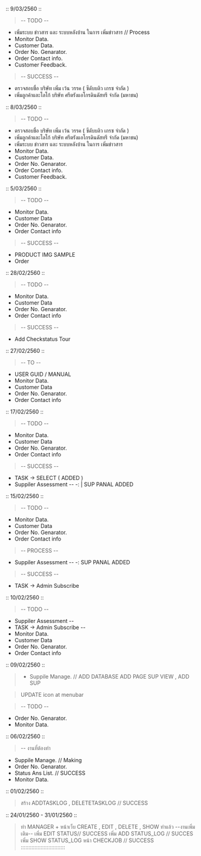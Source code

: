 :: 9/03/2560 ::
> -- TODO --
- เพิ่มระบบ ข่าวสาร และ ระบบหลังบ้าน ในการ เพิ่มข่าวสาร // Process
- Monitor Data.
- Customer Data.
- Order No. Genarator.
- Order Contact info.
- Customer Feedback.

> -- SUCCESS --
- ตรวจสอบชื่อ บริษัท เพิ่ม เว้น วรรค ( ซีดับบลิว เกรซ จำกัด )
- เพิ่มลูกค้าและโลโก้ บริษัท ศรีตรังแอโกรดินดัสทรี จำกัด (มหาชน)


:: 8/03/2560 ::
> -- TODO --
- ตรวจสอบชื่อ บริษัท เพิ่ม เว้น วรรค ( ซีดับบลิว เกรซ จำกัด )
- เพิ่มลูกค้าและโลโก้ บริษัท ศรีตรังแอโกรดินดัสทรี จำกัด (มหาชน)
- เพิ่มระบบ ข่าวสาร และ ระบบหลังบ้าน ในการ เพิ่มข่าวสาร
- Monitor Data.
- Customer Data.
- Order No. Genarator.
- Order Contact info.
- Customer Feedback.

:: 5/03/2560 ::
> -- TODO --
- Monitor Data.
- Customer Data
- Order No. Genarator.
- Order Contact info

> -- SUCCESS --
- PRODUCT IMG SAMPLE
- Order

:: 28/02/2560 ::
> -- TODO --
- Monitor Data.
- Customer Data
- Order No. Genarator.
- Order Contact info

> -- SUCCESS --
- Add Checkstatus Tour

:: 27/02/2560 ::
> -- TO --
- USER GUID / MANUAL
- Monitor Data.
- Customer Data
- Order No. Genarator.
- Order Contact info

:: 17/02/2560 ::
> -- TODO --
- Monitor Data.
- Customer Data
- Order No. Genarator.
- Order Contact info

> -- SUCCESS --
- TASK -> SELECT ( ADDED )
- Suppiler Assessment --
-: | SUP PANAL ADDED


:: 15/02/2560 ::
> -- TODO --
- Monitor Data.
- Customer Data
- Order No. Genarator.
- Order Contact info

> -- PROCESS --
- Suppiler Assessment --
-: SUP PANAL ADDED

> -- SUCCESS --
- TASK -> Admin Subscribe



:: 10/02/2560 ::
> -- TODO --
- Suppiler Assessment --
- TASK -> Admin Subscribe --
- Monitor Data.
- Customer Data
- Order No. Genarator.
- Order Contact info


:: 09/02/2560 ::

> - Suppile Manage. // 
> ADD DATABASE 
> ADD PAGE SUP VIEW , ADD SUP

> UPDATE icon at menubar

> -- TODO --
- Order No. Genarator.
- Monitor Data.

:: 06/02/2560 ::
> -- งานที่ต้องทำ
- Suppile Manage. // Making
- Order No. Genarator.
- Status Ans List. // SUCCESS
- Monitor Data.



:: 01/02/2560 ::
> สร้าง ADDTASKLOG , DELETETASKLOG // SUCCESS



:: 24/01/2560 - 31/01/2560 ::
> ทำ MANAGER + หน้าเว็บ
CREATE , EDIT , DELETE , SHOW ทำแล้ว
--งานเพิ่มเติม--
เพิ่ม EDIT STATUS// SUCCESS
เพิ่ม ADD STATUS_LOG // SUCCES
เพิ่ม SHOW STATUS_LOG หน้า CHECKJOB // SUCCESS
:::::::::::::::::::::::::::::